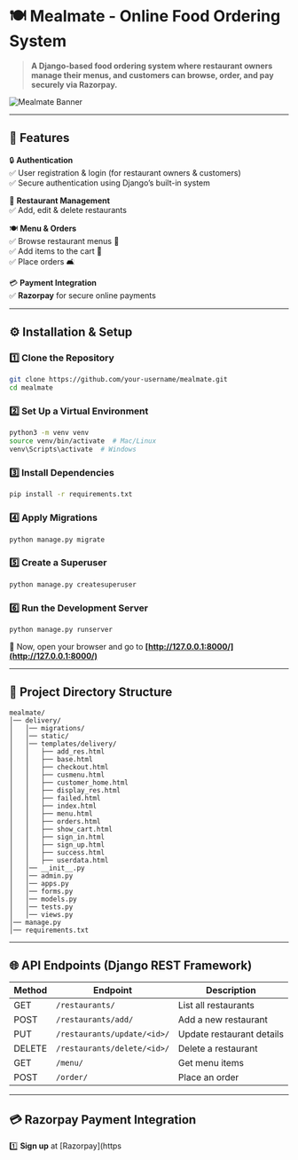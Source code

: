 
# 🍽️ **Mealmate - Online Food Ordering System**  

> **A Django-based food ordering system where restaurant owners manage their menus, and customers can browse, order, and pay securely via Razorpay.**  

![Mealmate Banner](https://source.unsplash.com/1200x400/?food,restaurant)  

---

## 🚀 **Features**  

🔒 **Authentication**  
✅ User registration & login (for restaurant owners & customers)  
✅ Secure authentication using Django’s built-in system  

🏪 **Restaurant Management**  
✅ Add, edit & delete restaurants  

🍽️ **Menu & Orders**  
✅ Browse restaurant menus 🏀  
✅ Add items to the cart 🛒  
✅ Place orders 🛋️  

💳 **Payment Integration**  
✅ **Razorpay** for secure online payments  

---

## ⚙️ **Installation & Setup**  

### 1️⃣ **Clone the Repository**  
```sh
git clone https://github.com/your-username/mealmate.git
cd mealmate
```

### 2️⃣ **Set Up a Virtual Environment**  
```sh
python3 -m venv venv
source venv/bin/activate  # Mac/Linux
venv\Scripts\activate  # Windows
```

### 3️⃣ **Install Dependencies**  
```sh
pip install -r requirements.txt
```

### 4️⃣ **Apply Migrations**  
```sh
python manage.py migrate
```

### 5️⃣ **Create a Superuser**  
```sh
python manage.py createsuperuser
```

### 6️⃣ **Run the Development Server**  
```sh
python manage.py runserver
```
🔗 Now, open your browser and go to **[http://127.0.0.1:8000/](http://127.0.0.1:8000/)**  

---

## 📂 **Project Directory Structure**  
```
mealmate/
│── delivery/
│   │── migrations/
│   │── static/
│   │── templates/delivery/
│   │   ├── add_res.html
│   │   ├── base.html
│   │   ├── checkout.html
│   │   ├── cusmenu.html
│   │   ├── customer_home.html
│   │   ├── display_res.html
│   │   ├── failed.html
│   │   ├── index.html
│   │   ├── menu.html
│   │   ├── orders.html
│   │   ├── show_cart.html
│   │   ├── sign_in.html
│   │   ├── sign_up.html
│   │   ├── success.html
│   │   ├── userdata.html
│   │── __init__.py
│   │── admin.py
│   │── apps.py
│   │── forms.py
│   │── models.py
│   │── tests.py
│   │── views.py
│── manage.py
│── requirements.txt
```

---

## 🌐 **API Endpoints (Django REST Framework)**  

| **Method** | **Endpoint**                | **Description**                |
|-----------|----------------------------|--------------------------------|
| GET       | `/restaurants/`            | List all restaurants          |
| POST      | `/restaurants/add/`        | Add a new restaurant          |
| PUT       | `/restaurants/update/<id>/` | Update restaurant details     |
| DELETE    | `/restaurants/delete/<id>/` | Delete a restaurant           |
| GET       | `/menu/`                   | Get menu items                |
| POST      | `/order/`                   | Place an order                |

---

## 💳 **Razorpay Payment Integration**  

1️⃣ **Sign up** at [Razorpay](https
